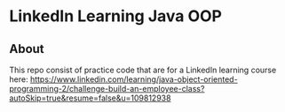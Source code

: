 # LinkedIn Learning Java OOP
## About 
This repo consist of practice code that are for a LinkedIn learning course
here: https://www.linkedin.com/learning/java-object-oriented-programming-2/challenge-build-an-employee-class?autoSkip=true&resume=false&u=109812938

